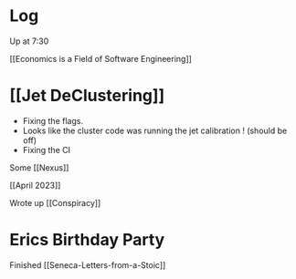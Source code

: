 
# Log

Up at 7:30

[[Economics is a Field of Software Engineering]]

# [[Jet DeClustering]]
- Fixing the flags. 
- Looks like the cluster code was running the jet calibration ! (should be off)
- Fixing the CI

Some [[Nexus]]

[[April 2023]]

Wrote up [[Conspiracy]]

# Erics Birthday Party

Finished [[Seneca-Letters-from-a-Stoic]]


